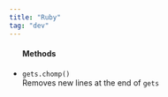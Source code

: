 ```yaml
---
title: "Ruby"
tag: "dev"
---
```


<div class="card">
    <ul>
        <h4>Methods</h4>
            <li><code>gets.chomp()</code></li>
        <section>Removes new lines at the end of <code>gets</code></section>
    </ul>
</div>